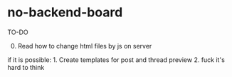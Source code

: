 # no-backend-board

TO-DO

0. Read how to change html files by js on server

if it is possible:
	1. Create templates for post and thread preview 
	2. fuck it's hard to think
